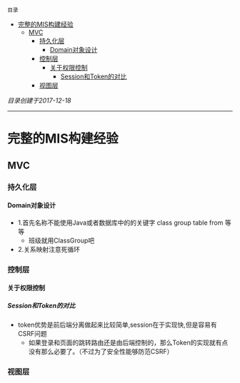 `目录`
- [完整的MIS构建经验](#完整的mis构建经验)
    - [MVC](#mvc)
        - [持久化层](#持久化层)
            - [Domain对象设计](#domain对象设计)
        - [控制层](#控制层)
            - [关于权限控制](#关于权限控制)
                - [Session和Token的对比](#session和token的对比)
        - [视图层](#视图层)

*目录创建于2017-12-18*

*********************************
# 完整的MIS构建经验

## MVC
### 持久化层
#### Domain对象设计
- 1.首先名称不能使用Java或者数据库中的的关键字 class group table from 等等
    - 班级就用ClassGroup吧
- 2.关系映射注意死循环


### 控制层

#### 关于权限控制

##### Session和Token的对比
- token优势是前后端分离做起来比较简单,session在于实现快,但是容易有CSRF问题
    - 如果登录和页面的跳转路由还是由后端控制的，那么Token的实现就有点没有那么必要了。（不过为了安全性能够防范CSRF）

### 视图层


